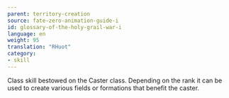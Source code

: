 ```yaml
---
parent: territory-creation
source: fate-zero-animation-guide-i
id: glossary-of-the-holy-grail-war-i
language: en
weight: 95
translation: "RHuot"
category:
- skill
---
```


Class skill bestowed on the Caster class. Depending on the rank it can be used to create various fields or formations that benefit the caster.
